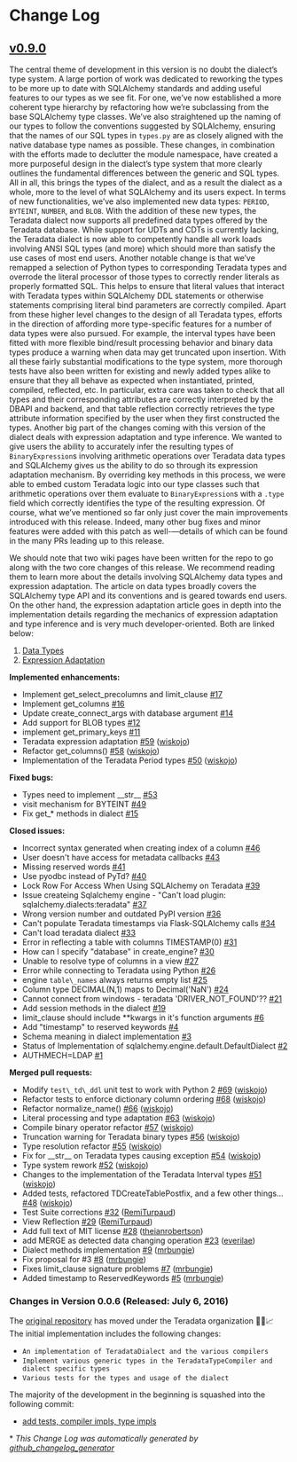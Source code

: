 # Change Log

## [v0.9.0](https://github.com/Teradata/sqlalchemy-teradata/tree/HEAD)

The central theme of development in this version is no doubt the dialect’s type system. A large portion of work was dedicated to reworking the types to be more up to date with SQLAlchemy standards and adding useful features to our types as we see fit. For one, we’ve now established a more coherent type hierarchy by refactoring how we’re subclassing from the base SQLAlchemy type classes. We’ve also straightened up the naming of our types to follow the conventions suggested by SQLAlchemy, ensuring that the names of our SQL types in `types.py` are as closely aligned with the native database type names as possible. These changes, in combination with the efforts made to declutter the module namespace, have created a more purposeful design in the dialect’s type system that more clearly outlines the fundamental differences between the generic and SQL types. All in all, this brings the types of the dialect, and as a result the dialect as a whole, more to the level of what SQLAlchemy and its users expect. In terms of new functionalities, we’ve also implemented new data types: `PERIOD`, `BYTEINT`, `NUMBER`, and `BLOB`. With the addition of these new types, the Teradata dialect now supports all predefined data types offered by the Teradata database. While support for UDTs and CDTs is currently lacking, the Teradata dialect is now able to competently handle all work loads involving ANSI SQL types (and more) which should more than satisfy the use cases of most end users. Another notable change is that we’ve remapped a selection of Python types to corresponding Teradata types and overrode the literal processor of those types to correctly render literals as properly formatted SQL. This helps to ensure that literal values that interact with Teradata types within SQLAlchemy DDL statements or otherwise statements comprising literal bind parameters are correctly compiled. Apart from these higher level changes to the design of all Teradata types, efforts in the direction of affording more type-specific features for a number of data types were also pursued. For example, the interval types have been fitted with more flexible bind/result processing behavior and binary data types produce a warning when data may get truncated upon insertion. With all these fairly substantial modifications to the type system, more thorough tests have also been written for existing and newly added types alike to ensure that they all behave as expected when instantiated, printed, compiled, reflected, etc. In particular, extra care was taken to check that all types and their corresponding attributes are correctly interpreted by the DBAPI and backend, and that table reflection correctly retrieves the type attribute information specified by the user when they first constructed the types. Another big part of the changes coming with this version of the dialect deals with expression adaptation and type inference. We wanted to give users the ability to accurately infer the resulting types of `BinaryExpression`s involving arithmetic operations over Teradata data types and SQLAlchemy gives us the ability to do so through its expression adaptation mechanism. By overriding key methods in this process, we were able to embed custom Teradata logic into our type classes such that arithmetic operations over them evaluate to `BinaryExpression`s with a `.type` field which correctly identifies the type of the resulting expression. Of course, what we’ve mentioned so far only just cover the main improvements introduced with this release. Indeed, many other bug fixes and minor features were added with this patch as well-—details of which can be found in the many PRs leading up to this release.

We should note that two wiki pages have been written for the repo to go along with the two core changes of this release. We recommend reading them to learn more about the details involving SQLAlchemy data types and expression adaptation. The article on data types broadly covers the SQLAlchemy type API and its conventions and is geared towards end users. On the other hand, the expression adaptation article goes in depth into the implementation details regarding the mechanics of expression adaptation and type inference and is very much developer-oriented. Both are linked below:

1. [Data Types](https://github.com/wiskojo/sqlalchemy-teradata/wiki/Data-Types)
2. [Expression Adaptation](https://github.com/wiskojo/sqlalchemy-teradata/wiki/Expression-Adaptation)

**Implemented enhancements:**

- Implement get\_select\_precolumns and limit\_clause [\#17](https://github.com/Teradata/sqlalchemy-teradata/issues/17)
- Implement get\_columns [\#16](https://github.com/Teradata/sqlalchemy-teradata/issues/16)
- Update create\_connect\_args with database argument [\#14](https://github.com/Teradata/sqlalchemy-teradata/issues/14)
- Add support for BLOB types [\#12](https://github.com/Teradata/sqlalchemy-teradata/issues/12)
- implement get\_primary\_keys [\#11](https://github.com/Teradata/sqlalchemy-teradata/issues/11)
- Teradata expression adaptation [\#59](https://github.com/Teradata/sqlalchemy-teradata/pull/59) ([wiskojo](https://github.com/wiskojo))
- Refactor get\_columns\(\) [\#58](https://github.com/Teradata/sqlalchemy-teradata/pull/58) ([wiskojo](https://github.com/wiskojo))
- Implementation of the Teradata Period types [\#50](https://github.com/Teradata/sqlalchemy-teradata/pull/50) ([wiskojo](https://github.com/wiskojo))

**Fixed bugs:**

- Types need to implement \_\_str\_\_ [\#53](https://github.com/Teradata/sqlalchemy-teradata/issues/53)
- visit mechanism for BYTEINT [\#49](https://github.com/Teradata/sqlalchemy-teradata/issues/49)
- Fix get\_\* methods in dialect [\#15](https://github.com/Teradata/sqlalchemy-teradata/issues/15)

**Closed issues:**

- Incorrect syntax generated when creating index of a column [\#46](https://github.com/Teradata/sqlalchemy-teradata/issues/46)
- User doesn't have access for metadata callbacks [\#43](https://github.com/Teradata/sqlalchemy-teradata/issues/43)
- Missing reserved words [\#41](https://github.com/Teradata/sqlalchemy-teradata/issues/41)
- Use pyodbc instead of PyTd?  [\#40](https://github.com/Teradata/sqlalchemy-teradata/issues/40)
- Lock Row For Access When Using SQLAlchemy on Teradata [\#39](https://github.com/Teradata/sqlalchemy-teradata/issues/39)
- Issue createing Sqlalchemy engine - "Can't load plugin: sqlalchemy.dialects:teradata" [\#37](https://github.com/Teradata/sqlalchemy-teradata/issues/37)
- Wrong version number and outdated PyPI version [\#36](https://github.com/Teradata/sqlalchemy-teradata/issues/36)
- Can't populate Teradata timestamps via Flask-SQLAlchemy calls [\#34](https://github.com/Teradata/sqlalchemy-teradata/issues/34)
- Can't load teradata dialect [\#33](https://github.com/Teradata/sqlalchemy-teradata/issues/33)
- Error in reflecting a table with columns TIMESTAMP\(0\) [\#31](https://github.com/Teradata/sqlalchemy-teradata/issues/31)
- How can I specify "database" in create\_engine? [\#30](https://github.com/Teradata/sqlalchemy-teradata/issues/30)
- Unable to resolve type of columns in a view [\#27](https://github.com/Teradata/sqlalchemy-teradata/issues/27)
- Error while connecting to Teradata using Python [\#26](https://github.com/Teradata/sqlalchemy-teradata/issues/26)
- engine `table\_names` always returns empty list [\#25](https://github.com/Teradata/sqlalchemy-teradata/issues/25)
- Column type DECIMAL\(N,1\) maps to Decimal\('NaN'\) [\#24](https://github.com/Teradata/sqlalchemy-teradata/issues/24)
- Cannot connect from windows - teradata 'DRIVER\_NOT\_FOUND'?? [\#21](https://github.com/Teradata/sqlalchemy-teradata/issues/21)
- Add session methods in the dialect [\#19](https://github.com/Teradata/sqlalchemy-teradata/issues/19)
- limit\_clause should include \*\*kwargs in it's function arguments [\#6](https://github.com/Teradata/sqlalchemy-teradata/issues/6)
- Add "timestamp" to reserved keywords  [\#4](https://github.com/Teradata/sqlalchemy-teradata/issues/4)
- Schema meaning in dialect implementation [\#3](https://github.com/Teradata/sqlalchemy-teradata/issues/3)
- Status of Implementation of sqlalchemy.engine.default.DefaultDialect [\#2](https://github.com/Teradata/sqlalchemy-teradata/issues/2)
- AUTHMECH=LDAP [\#1](https://github.com/Teradata/sqlalchemy-teradata/issues/1)

**Merged pull requests:**

- Modify `test\_td\_ddl` unit test to work with Python 2 [\#69](https://github.com/Teradata/sqlalchemy-teradata/pull/69) ([wiskojo](https://github.com/wiskojo))
- Refactor tests to enforce dictionary column ordering [\#68](https://github.com/Teradata/sqlalchemy-teradata/pull/68) ([wiskojo](https://github.com/wiskojo))
- Refactor normalize\_name\(\) [\#66](https://github.com/Teradata/sqlalchemy-teradata/pull/66) ([wiskojo](https://github.com/wiskojo))
- Literal processing and type adaptation [\#63](https://github.com/Teradata/sqlalchemy-teradata/pull/63) ([wiskojo](https://github.com/wiskojo))
- Compile binary operator refactor [\#57](https://github.com/Teradata/sqlalchemy-teradata/pull/57) ([wiskojo](https://github.com/wiskojo))
- Truncation warning for Teradata binary types [\#56](https://github.com/Teradata/sqlalchemy-teradata/pull/56) ([wiskojo](https://github.com/wiskojo))
- Type resolution refactor [\#55](https://github.com/Teradata/sqlalchemy-teradata/pull/55) ([wiskojo](https://github.com/wiskojo))
- Fix for \_\_str\_\_ on Teradata types causing exception [\#54](https://github.com/Teradata/sqlalchemy-teradata/pull/54) ([wiskojo](https://github.com/wiskojo))
- Type system rework [\#52](https://github.com/Teradata/sqlalchemy-teradata/pull/52) ([wiskojo](https://github.com/wiskojo))
- Changes to the implementation of the Teradata Interval types [\#51](https://github.com/Teradata/sqlalchemy-teradata/pull/51) ([wiskojo](https://github.com/wiskojo))
- Added tests, refactored TDCreateTablePostfix, and a few other things... [\#48](https://github.com/Teradata/sqlalchemy-teradata/pull/48) ([wiskojo](https://github.com/wiskojo))
- Test Suite corrections [\#32](https://github.com/Teradata/sqlalchemy-teradata/pull/32) ([RemiTurpaud](https://github.com/RemiTurpaud))
- View Reflection [\#29](https://github.com/Teradata/sqlalchemy-teradata/pull/29) ([RemiTurpaud](https://github.com/RemiTurpaud))
- Add full text of MIT license [\#28](https://github.com/Teradata/sqlalchemy-teradata/pull/28) ([theianrobertson](https://github.com/theianrobertson))
- add MERGE as detected data changing operation [\#23](https://github.com/Teradata/sqlalchemy-teradata/pull/23) ([everilae](https://github.com/everilae))
- Dialect methods implementation [\#9](https://github.com/Teradata/sqlalchemy-teradata/pull/9) ([mrbungie](https://github.com/mrbungie))
- Fix proposal for \#3 [\#8](https://github.com/Teradata/sqlalchemy-teradata/pull/8) ([mrbungie](https://github.com/mrbungie))
- Fixes limit\_clause signature problems [\#7](https://github.com/Teradata/sqlalchemy-teradata/pull/7) ([mrbungie](https://github.com/mrbungie))
- Added timestamp to ReservedKeywords [\#5](https://github.com/Teradata/sqlalchemy-teradata/pull/5) ([mrbungie](https://github.com/mrbungie))


### Changes in Version 0.0.6 (Released: July 6, 2016)
The [original repository](https://github.com/sandan/sqlalchemy-teradata) has moved under the Teradata organization :tada::confetti_ball::chart_with_upwards_trend:
 The initial implementation includes the following changes:
* `An implementation of TeradataDialect and the various compilers`
* `Implement various generic types in the TeradataTypeCompiler and dialect specific types`
* `Various tests for the types and usage of the dialect`

The majority of the development in the beginning is squashed into the following commit:
   * [add tests, compiler impls, type impls](https://github.com/Teradata/sqlalchemy-teradata/commit/def0489f6f75bbfaf6012027394e78747a3941fc)

\* *This Change Log was automatically generated by [github_changelog_generator](https://github.com/skywinder/Github-Changelog-Generator)*
